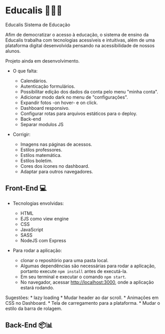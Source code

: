 # Educalis 🔬🔭📱

Educalis Sistema de Educação

Afim de democratizar o acesso à educação, o sistema de ensino da Educalis trabalha com tecnologias acessíveis e intuitivas, além de uma plataforma digital desenvolvida pensando na acessibilidade de nossos alunos.

Projeto ainda em desenvolvimento.

* O que falta:
    * Calendários.
    * Autenticação formulários.
    * Possibilitar edição dos dados da conta pelo menu "minha conta".
    * Adicionar modo dark no menu de "configurações".
    * Expandir fotos -on hover- e on click.
    * Dashboard responsivo.
    * Configurar rotas para arquivos estáticos para o deploy.

    - Back-end
    * Separar modulos JS

* Corrigir:
    * Imagens nas páginas de acessos.
    * Estilos professores.
    * Estilos matemática.
    * Estilos boletim.
    * Cores dos ícones no dashboard.
    * Adaptar para outros navegadores.


## Front-End 💻

* Tecnologias envolvidas:
    * HTML
    * EJS como view engine
    * CSS
    * JavaScript
    * SASS
    * NodeJS com Express

* Para rodar a aplicação:
    * clonar o repositório para uma pasta local.
    * Algumas dependências são necessárias para rodar a aplicação, portanto execute `npm install` antes de executá-la.
    * Em seu terminal e executar o comando `npm start`.
    * No navegador, acessar [http://localhost:3000](http://localhost:3000), onde a aplicação estará rodando.

Sugestões:
    * lazy loading
    * Mudar header ao dar scroll.
    * Animações em CSS no Dashboard.
    * Tela de carregamento para a plataforma.
    * Mudar o estilo da barra de rolagem.

## Back-End 📦📊